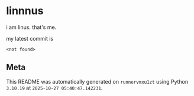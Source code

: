 # linnnus

i am linus. that's me.

my latest commit is

```
<not found>
```

## Meta

This README was automatically generated on `runnervmxu1zt` using Python
`3.10.19` at `2025-10-27 05:40:47.142231`.
